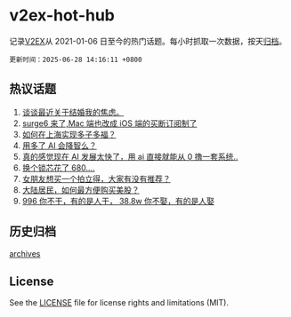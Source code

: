 # v2ex-hot-hub

 记录[V2EX](https://www.v2ex.com/)从 2021-01-06 日至今的热门话题。每小时抓取一次数据，按天[归档](archives)。

`更新时间：2025-06-28 14:16:11 +0800`

## 热议话题

1. [谈谈最近关于结婚我的焦虑。](https://www.v2ex.com/t/1141516)
1. [surge6 来了,Mac 端也改成 iOS 端的买断订阅制了](https://www.v2ex.com/t/1141491)
1. [如何在上海实现多子多福？](https://www.v2ex.com/t/1141563)
1. [用多了 AI 会降智么？](https://www.v2ex.com/t/1141511)
1. [真的感觉现在 AI 发展太快了，用 ai 直接就能从 0 撸一套系统..](https://www.v2ex.com/t/1141503)
1. [换个锁芯花了 680....](https://www.v2ex.com/t/1141559)
1. [女朋友想买一个拍立得，大家有没有推荐？](https://www.v2ex.com/t/1141457)
1. [大陆居民，如何最方便购买美股？](https://www.v2ex.com/t/1141518)
1. [996 你不干，有的是人干， 38.8w 你不娶，有的是人娶](https://www.v2ex.com/t/1141480)

## 历史归档

[archives](archives)

## License

See the [LICENSE](LICENSE) file for license rights and limitations (MIT).
